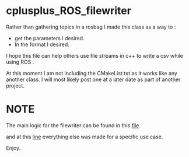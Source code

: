 # cplusplus_ROS_filewriter
Rather than gathering topics in a rosbag I made this class as a way to :
* get the parameters I desired.
* In the format I desired.

I hope this file can help others use file streams in c++ to write a csv while using ROS .

At this moment I am not including the CMakeList.txt as it works like any another class.
I will most likely post one at a later date as part of another project.


# NOTE
The main logic for the filewriter can be found in this [file](https://github.com/1hada/cplusplus_ROS_filewriter/blob/master/include/diff_drive_controller/gather_to_file.h) 

and at this [line](https://github.com/1hada/cplusplus_ROS_filewriter/blob/master/src/gather_to_file.cpp#L94) everything else was made for a specific use case. 


Enjoy.

